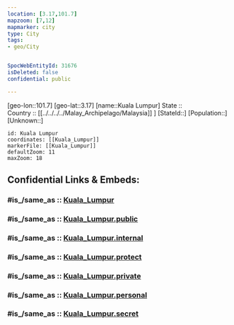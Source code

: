 ```yaml
---
location: [3.17,101.7] 
mapzoom: [7,12] 
mapmarker: city 
type: City
tags:
- geo/City


SpocWebEntityId: 31676
isDeleted: false
confidential: public

---
```

[geo-lon::101.7] 
[geo-lat::3.17] 
[name::Kuala Lumpur] 
State ::  
Country :: [[../../../../Malay_Archipelago/Malaysia]] ] 
[StateId::] 
[Population::] 
[Unknown::] 


```leaflet
id: Kuala Lumpur
coordinates: [[Kuala_Lumpur]] 
markerFile: [[Kuala_Lumpur]] 
defaultZoom: 11 
maxZoom: 18
```


## Confidential Links & Embeds: 

### #is_/same_as :: [Kuala_Lumpur](/_Standards/Earth/Continent/Asia/Asia~South~East/Malay_Archipelago/Malaysia/States~Malaysia/Kuala_Lumpur/City/Kuala_Lumpur.md) 

### #is_/same_as :: [Kuala_Lumpur.public](/_public/Earth/Continent/Asia/Asia~South~East/Malay_Archipelago/Malaysia/States~Malaysia/Kuala_Lumpur/City/Kuala_Lumpur.public.md) 

### #is_/same_as :: [Kuala_Lumpur.internal](/_internal/Earth/Continent/Asia/Asia~South~East/Malay_Archipelago/Malaysia/States~Malaysia/Kuala_Lumpur/City/Kuala_Lumpur.internal.md) 

### #is_/same_as :: [Kuala_Lumpur.protect](/_protect/Earth/Continent/Asia/Asia~South~East/Malay_Archipelago/Malaysia/States~Malaysia/Kuala_Lumpur/City/Kuala_Lumpur.protect.md) 

### #is_/same_as :: [Kuala_Lumpur.private](/_private/Earth/Continent/Asia/Asia~South~East/Malay_Archipelago/Malaysia/States~Malaysia/Kuala_Lumpur/City/Kuala_Lumpur.private.md) 

### #is_/same_as :: [Kuala_Lumpur.personal](/_personal/Earth/Continent/Asia/Asia~South~East/Malay_Archipelago/Malaysia/States~Malaysia/Kuala_Lumpur/City/Kuala_Lumpur.personal.md) 

### #is_/same_as :: [Kuala_Lumpur.secret](/_secret/Earth/Continent/Asia/Asia~South~East/Malay_Archipelago/Malaysia/States~Malaysia/Kuala_Lumpur/City/Kuala_Lumpur.secret.md)

